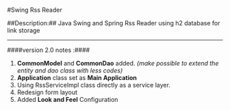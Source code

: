 #Swing Rss Reader

##Description:##
Java Swing and Spring Rss Reader using h2 database for link storage

-------------------------------------------------------------------------------------------

####version 2.0 notes :####
1. **CommonModel** and **CommonDao** added. *(make possible to extend the entity and dao class with less codes)*
2. **Application** class set as **Main Application**
3. Using RssServiceImpl class directly as a service layer.
4. Redesign form layout 
5. Added **Look and Feel** Configuration